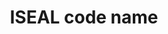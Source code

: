---
title: 'ISEAL code name'
field: 'is.identifier.code'
slug: 'is-identifier-code'
description: 'ISEAL code(s) of practice associated to the resource'
comment: 'Select from control list'
required: False
vocabulary: 'vocabulary.txt'
module: 'Scope'
cluster: 'Global'
policy: 'Controlled value. Multi select from control list.'
layout: 'home'
---